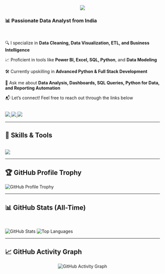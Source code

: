 <h1 align="center">
    <img src="https://readme-typing-svg.herokuapp.com/?font=Righteous&size=35&center=true&vCenter=true&width=600&height=70&duration=4000&lines=Hi+There!+👋;+I'm+Sanjay+S!" />
</h1>

<h3 align="left">📊 Passionate Data Analyst from India</h3>

<br/>

<div align="left">

🔍 I specialize in **Data Cleaning, Data Visualization, ETL, and Business Intelligence**

📈 Proficient in tools like **Power BI, Excel, SQL, Python**, and **Data Modeling**

🛠️ Currently upskilling in **Advanced Python & Full Stack Development**

💬 Ask me about **Data Analysis, Dashboards, SQL Queries, Python for Data, and Reporting Automation**

📬 Let’s connect! Feel free to reach out through the links below

</div>

<br/>

<div align="left"> 
  <a href="mailto:sanjayskpy1@gmail.com">
    <img src="https://img.shields.io/badge/Gmail-333333?style=for-the-badge&logo=gmail&logoColor=red" />
  </a>
  <a href="https://linkedin.com/in/sanjay-sk953925" target="_blank">
    <img src="https://img.shields.io/badge/LinkedIn-0077B5?style=for-the-badge&logo=linkedin&logoColor=white" />
  </a>
  <a href="https://sk-sanju.github.io/Sanjay/" target="_blank">
     <img src="https://img.shields.io/badge/Portfolio-FF5722?style=for-the-badge&logo=todoist&logoColor=white" />
  </a>
</div>

---

<h2 align="left">📌 Skills & Tools</h2>

<br/>

<div align="left">
    <img src="https://skillicons.dev/icons?i=python,mysql,postgresql,git,github,vscode" />
</div>

---

<h2 align="left">🏆 GitHub Profile Trophy</h2>
<p align="left">
    <img src="https://github-profile-trophy.vercel.app/?username=sk-sanju&theme=radical&no-frame=true&margin-w=10" alt="GitHub Profile Trophy" />
</p>

---

<h2 align="left">📊 GitHub Stats (All-Time)</h2>

<br/>

<p align="left">
    <img src="https://github-readme-stats.vercel.app/api?username=sk-sanju&show_icons=true&locale=en&count_private=true&include_all_commits=true&theme=radical" alt="GitHub Stats" />
    <img src="https://github-readme-stats.vercel.app/api/top-langs?username=sk-sanju&show_icons=true&locale=en&layout=compact&theme=radical" alt="Top Languages" />
</p>

---

<h2 align="left">📈 GitHub Activity Graph</h2>

<p align="center">
    <img src="https://github-readme-activity-graph.vercel.app/graph?username=sk-sanju&theme=github-dark" alt="GitHub Activity Graph"/>
</p>

